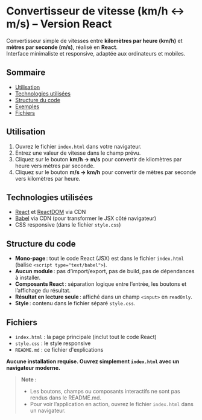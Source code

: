 # Convertisseur de vitesse (km/h ↔ m/s) – Version React

Convertisseur simple de vitesses entre **kilomètres par heure (km/h)** et **mètres par seconde (m/s)**, réalisé en **React**.  
Interface minimaliste et responsive, adaptée aux ordinateurs et mobiles.

## Sommaire

- [Utilisation](#utilisation)
- [Technologies utilisées](#technologies-utilisées)
- [Structure du code](#structure-du-code)
- [Exemples](#exemples)
- [Fichiers](#fichiers)

## Utilisation

1. Ouvrez le fichier `index.html` dans votre navigateur.
2. Entrez une valeur de vitesse dans le champ prévu.
3. Cliquez sur le bouton **km/h → m/s** pour convertir de kilomètres par heure vers mètres par seconde.
4. Cliquez sur le bouton **m/s → km/h** pour convertir de mètres par seconde vers kilomètres par heure.

## Technologies utilisées

- [React](https://react.dev/) et [ReactDOM](https://react.dev/) via CDN  
- [Babel](https://babeljs.io/) via CDN (pour transformer le JSX côté navigateur)  
- CSS responsive (dans le fichier `style.css`)

## Structure du code

- **Mono-page** : tout le code React (JSX) est dans le fichier `index.html` (balise `<script type="text/babel">`).
- **Aucun module** : pas d’import/export, pas de build, pas de dépendances à installer.
- **Composants React** : séparation logique entre l’entrée, les boutons et l’affichage du résultat.
- **Résultat en lecture seule** : affiché dans un champ `<input>` en `readOnly`.
- **Style** : contenu dans le fichier séparé `style.css`.

## Fichiers

- `index.html` : la page principale (inclut tout le code React)
- `style.css` : le style responsive
- `README.md` : ce fichier d'explications

**Aucune installation requise. Ouvrez simplement `index.html` avec un navigateur moderne.**
> **Note :**
> - Les boutons, champs ou composants interactifs ne sont pas rendus dans le README.md.
> - Pour voir l’application en action, ouvrez le fichier `index.html` dans un navigateur.
